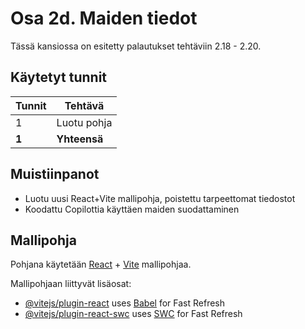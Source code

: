 # Osa 2d. Maiden tiedot

Tässä kansiossa on esitetty palautukset tehtäviin 2.18 - 2.20.

## Käytetyt tunnit
  Tunnit | Tehtävä                 |
| -----  | ----------------------- |
| 1      | Luotu pohja             |
| **1**  | **Yhteensä**            |

## Muistiinpanot
- Luotu uusi React+Vite mallipohja, poistettu tarpeettomat tiedostot
- Koodattu Copilottia käyttäen maiden suodattaminen

## Mallipohja

Pohjana käytetään [React](https://react.dev/) + [Vite](https://vite.dev/) mallipohjaa.

Mallipohjaan liittyvät lisäosat:

- [@vitejs/plugin-react](https://github.com/vitejs/vite-plugin-react/blob/main/packages/plugin-react/README.md) uses [Babel](https://babeljs.io/) for Fast Refresh
- [@vitejs/plugin-react-swc](https://github.com/vitejs/vite-plugin-react-swc) uses [SWC](https://swc.rs/) for Fast Refresh
